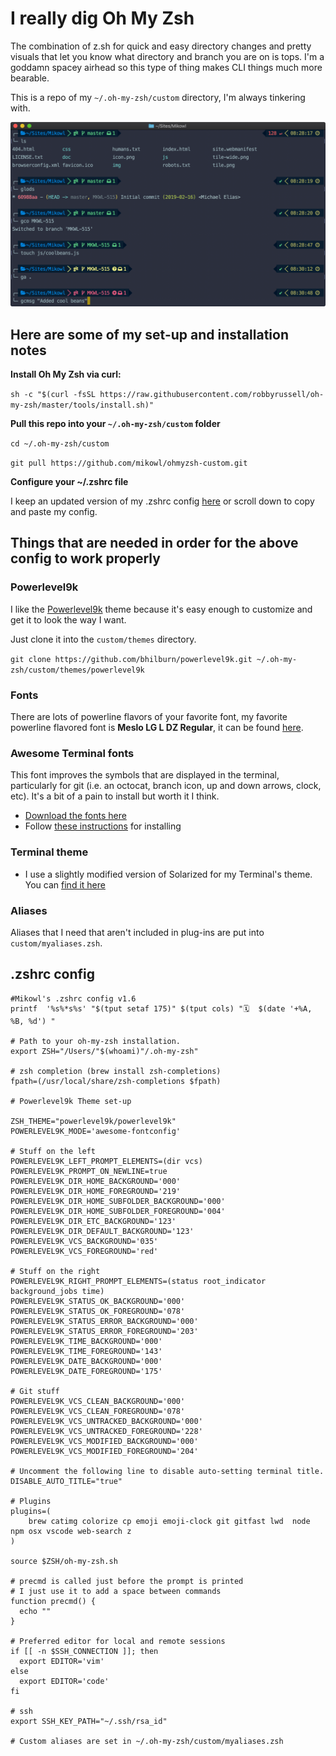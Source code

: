 # I really dig Oh My Zsh
The combination of z.sh for quick and easy directory changes and pretty visuals that let you know what directory and branch you are on is tops. I'm a goddamn spacey airhead so this type of thing makes CLI things much more bearable.

This is a repo of my `~/.oh-my-zsh/custom` directory, I'm always tinkering with.

![Screenshot of my terminal](/img/omzscreen.png?raw=true)

## Here are some of my set-up and installation notes

**Install Oh My Zsh via curl:**

`sh -c "$(curl -fsSL https://raw.githubusercontent.com/robbyrussell/oh-my-zsh/master/tools/install.sh)"`

**Pull this repo into your `~/.oh-my-zsh/custom` folder**

`cd ~/.oh-my-zsh/custom`

`git pull https://github.com/mikowl/ohmyzsh-custom.git`

**Configure your ~/.zshrc file**

I keep an updated version of my .zshrc config [here](https://gist.github.com/mikowl/88b674937f265d1b372083f2fbf16d22) or scroll down to copy and paste my config.

## Things that are needed in order for the above config to work properly

### Powerlevel9k

I like the [Powerlevel9k](https://github.com/bhilburn/powerlevel9k) theme because it's easy enough to customize and get it to look the way I want. 

Just clone it into the `custom/themes` directory.

`git clone https://github.com/bhilburn/powerlevel9k.git ~/.oh-my-zsh/custom/themes/powerlevel9k`

### Fonts

There are lots of powerline flavors of your favorite font, my favorite powerline flavored font is **Meslo LG L DZ Regular**, it can be found [here](https://github.com/powerline/fonts/tree/master/Meslo%20Dotted).

### Awesome Terminal fonts

This font improves the symbols that are displayed in the terminal, particularly for git (i.e. an octocat, branch icon, up and down arrows, clock, etc). It's a bit of a pain to install but worth it I think.

- [Download the fonts here](https://github.com/gabrielelana/awesome-terminal-fonts)
- Follow [these instructions](https://github.com/gabrielelana/awesome-terminal-fonts/wiki/OS-X) for installing

### Terminal theme

- I use a slightly modified version of Solarized for my Terminal's theme. You can [find it here](https://gist.github.com/mikowl/2e9a0b3b88355b40aa4cbcf30d4ea676)

### Aliases

Aliases that I need that aren't included in plug-ins are put into `custom/myaliases.zsh`.

## .zshrc config

```
#Mikowl's .zshrc config v1.6
printf  '%s%*s%s' "$(tput setaf 175)" $(tput cols) "🗓  $(date '+%A, %B, %d') "

# Path to your oh-my-zsh installation.
export ZSH="/Users/"$(whoami)"/.oh-my-zsh"

# zsh completion (brew install zsh-completions)
fpath=(/usr/local/share/zsh-completions $fpath)

# Powerlevel9k Theme set-up

ZSH_THEME="powerlevel9k/powerlevel9k"
POWERLEVEL9K_MODE='awesome-fontconfig'

# Stuff on the left
POWERLEVEL9K_LEFT_PROMPT_ELEMENTS=(dir vcs)
POWERLEVEL9K_PROMPT_ON_NEWLINE=true
POWERLEVEL9K_DIR_HOME_BACKGROUND='000'
POWERLEVEL9K_DIR_HOME_FOREGROUND='219'
POWERLEVEL9K_DIR_HOME_SUBFOLDER_BACKGROUND='000'
POWERLEVEL9K_DIR_HOME_SUBFOLDER_FOREGROUND='004'
POWERLEVEL9K_DIR_ETC_BACKGROUND='123'
POWERLEVEL9K_DIR_DEFAULT_BACKGROUND='123'
POWERLEVEL9K_VCS_BACKGROUND='035'
POWERLEVEL9K_VCS_FOREGROUND='red'

# Stuff on the right
POWERLEVEL9K_RIGHT_PROMPT_ELEMENTS=(status root_indicator background_jobs time)
POWERLEVEL9K_STATUS_OK_BACKGROUND='000'
POWERLEVEL9K_STATUS_OK_FOREGROUND='078'
POWERLEVEL9K_STATUS_ERROR_BACKGROUND='000'
POWERLEVEL9K_STATUS_ERROR_FOREGROUND='203'
POWERLEVEL9K_TIME_BACKGROUND='000'
POWERLEVEL9K_TIME_FOREGROUND='143'
POWERLEVEL9K_DATE_BACKGROUND='000'
POWERLEVEL9K_DATE_FOREGROUND='175'

# Git stuff
POWERLEVEL9K_VCS_CLEAN_BACKGROUND='000'
POWERLEVEL9K_VCS_CLEAN_FOREGROUND='078'
POWERLEVEL9K_VCS_UNTRACKED_BACKGROUND='000'
POWERLEVEL9K_VCS_UNTRACKED_FOREGROUND='228'
POWERLEVEL9K_VCS_MODIFIED_BACKGROUND='000'
POWERLEVEL9K_VCS_MODIFIED_FOREGROUND='204'

# Uncomment the following line to disable auto-setting terminal title.
DISABLE_AUTO_TITLE="true"

# Plugins
plugins=(
	brew catimg colorize cp emoji emoji-clock git gitfast lwd  node npm osx vscode web-search z
)

source $ZSH/oh-my-zsh.sh

# precmd is called just before the prompt is printed
# I just use it to add a space between commands
function precmd() {
  echo ""
}

# Preferred editor for local and remote sessions
if [[ -n $SSH_CONNECTION ]]; then
  export EDITOR='vim'
else
  export EDITOR='code'
fi

# ssh
export SSH_KEY_PATH="~/.ssh/rsa_id"

# Custom aliases are set in ~/.oh-my-zsh/custom/myaliases.zsh
```
